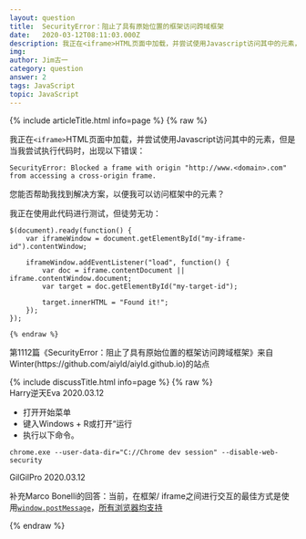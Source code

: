 ```yaml
---
layout: question
title:  SecurityError：阻止了具有原始位置的框架访问跨域框架
date:   2020-03-12T08:11:03.000Z
description: 我正在<iframe>HTML页面中加载，并尝试使用Javascript访问其中的元素，但是当我尝试执行代码时，出现以下错误：SecurityErro...
img: 
author: Jim古一
category: question
answer: 2
tags: JavaScript
topic: JavaScript
---
```

<div class="article-root">
  <div class="article">
    {% include articleTitle.html info=page %}
    {% raw %}
    <div class="article-content"><p><font style="vertical-align: inherit;"><font style="vertical-align: inherit;">我正在</font></font><code>&lt;iframe&gt;</code><font style="vertical-align: inherit;"><font style="vertical-align: inherit;">HTML页面中</font><font style="vertical-align: inherit;">加载</font><font style="vertical-align: inherit;">，并尝试使用Javascript访问其中的元素，但是当我尝试执行代码时，出现以下错误：</font></font></p>

<pre class="lang-none prettyprint-override"><code>SecurityError: Blocked a frame with origin "http://www.&lt;domain&gt;.com" from accessing a cross-origin frame.
</code></pre>

<p><font style="vertical-align: inherit;"><font style="vertical-align: inherit;">您能否帮助我找到解决方案，以便我可以访问框架中的元素？</font></font></p>

<p><font style="vertical-align: inherit;"><font style="vertical-align: inherit;">我正在使用此代码进行测试，但徒劳无功：</font></font></p>

<pre><code>$(document).ready(function() {<font></font>
    var iframeWindow = document.getElementById("my-iframe-id").contentWindow;<font></font>
<font></font>
    iframeWindow.addEventListener("load", function() {<font></font>
        var doc = iframe.contentDocument || iframe.contentWindow.document;<font></font>
        var target = doc.getElementById("my-target-id");<font></font>
<font></font>
        target.innerHTML = "Found it!";<font></font>
    });<font></font>
});<font></font>
</code></pre></div>
    {% endraw %}
  </div>
  <p class="winter_mark">第1112篇《SecurityError：阻止了具有原始位置的框架访问跨域框架》来自Winter(https://github.com/aiyld/aiyld.github.io)的站点</p>
  <div class="discuss-wrapper">
    {% include discussTitle.html info=page %}
    {% raw %}
    <div class="discuss-list">
    <div class="discuss-item">
        <div class="discuss-parent">
          <div class="discuss-meta">
            <span class="discuss-user">Harry逆天Eva</span>
            <span class="discuss-time">2020.03.12</span>
          </div>
          <div class="discuss-comment"><ul>
<li><font style="vertical-align: inherit;"><font style="vertical-align: inherit;">打开开始菜单</font></font></li>
<li><font style="vertical-align: inherit;"><font style="vertical-align: inherit;">键入Windows + R或打开“运行</font></font></li>
<li><font style="vertical-align: inherit;"><font style="vertical-align: inherit;">执行以下命令。</font></font></li>
</ul>

<p><code>chrome.exe --user-data-dir="C://Chrome dev session" --disable-web-security</code></p></div>
        </div></div><div class="discuss-item">
        <div class="discuss-parent">
          <div class="discuss-meta">
            <span class="discuss-user">GilGilPro</span>
            <span class="discuss-time">2020.03.12</span>
          </div>
          <div class="discuss-comment"><p><font style="vertical-align: inherit;"><font style="vertical-align: inherit;">补充Marco Bonelli的回答：当前，在框架/ iframe之间进行交互的最佳方式是使用</font></font><a href="https://developer.mozilla.org/en-US/docs/Web/API/Window.postMessage" rel="noreferrer"><code>window.postMessage</code></a><font style="vertical-align: inherit;"><font style="vertical-align: inherit;">，</font></font><a href="http://caniuse.com/#feat=x-doc-messaging" rel="noreferrer"><font style="vertical-align: inherit;"><font style="vertical-align: inherit;">所有浏览器均支持</font></font></a></p></div>
        </div></div>
    </div>
    {% endraw %}
  </div>
<div>
